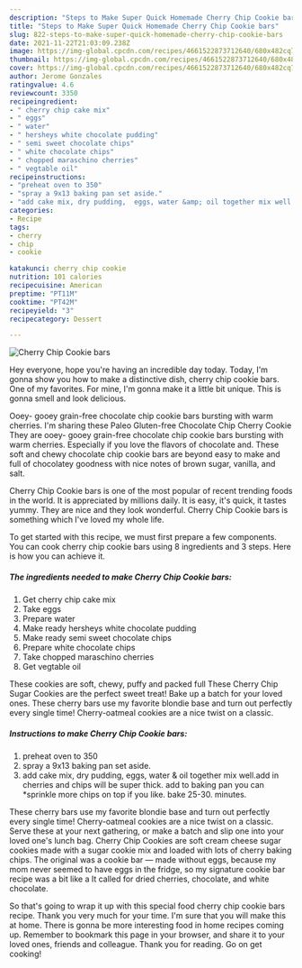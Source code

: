 ```yaml
---
description: "Steps to Make Super Quick Homemade Cherry Chip Cookie bars"
title: "Steps to Make Super Quick Homemade Cherry Chip Cookie bars"
slug: 822-steps-to-make-super-quick-homemade-cherry-chip-cookie-bars
date: 2021-11-22T21:03:09.238Z
image: https://img-global.cpcdn.com/recipes/4661522873712640/680x482cq70/cherry-chip-cookie-bars-recipe-main-photo.jpg
thumbnail: https://img-global.cpcdn.com/recipes/4661522873712640/680x482cq70/cherry-chip-cookie-bars-recipe-main-photo.jpg
cover: https://img-global.cpcdn.com/recipes/4661522873712640/680x482cq70/cherry-chip-cookie-bars-recipe-main-photo.jpg
author: Jerome Gonzales
ratingvalue: 4.6
reviewcount: 3350
recipeingredient:
- " cherry chip cake mix"
- " eggs"
- " water"
- " hersheys white chocolate pudding"
- " semi sweet chocolate chips"
- " white chocolate chips"
- " chopped maraschino cherries"
- " vegtable oil"
recipeinstructions:
- "preheat oven to 350"
- "spray a 9x13 baking pan set aside."
- "add cake mix, dry pudding,  eggs, water &amp; oil together mix well.add in cherries and chips will be super thick. add to baking pan you can *sprinkle more chips on top if you like. bake 25-30. minutes."
categories:
- Recipe
tags:
- cherry
- chip
- cookie

katakunci: cherry chip cookie 
nutrition: 101 calories
recipecuisine: American
preptime: "PT11M"
cooktime: "PT42M"
recipeyield: "3"
recipecategory: Dessert

---
```



![Cherry Chip Cookie bars](https://img-global.cpcdn.com/recipes/4661522873712640/680x482cq70/cherry-chip-cookie-bars-recipe-main-photo.jpg)

Hey everyone, hope you're having an incredible day today. Today, I'm gonna show you how to make a distinctive dish, cherry chip cookie bars. One of my favorites. For mine, I'm gonna make it a little bit unique. This is gonna smell and look delicious.

Ooey- gooey grain-free chocolate chip cookie bars bursting with warm cherries. I&#39;m sharing these Paleo Gluten-free Chocolate Chip Cherry Cookie They are ooey- gooey grain-free chocolate chip cookie bars bursting with warm cherries. Especially if you love the flavors of chocolate and. These soft and chewy chocolate chip cookie bars are beyond easy to make and full of chocolatey goodness with nice notes of brown sugar, vanilla, and salt.

Cherry Chip Cookie bars is one of the most popular of recent trending foods in the world. It is appreciated by millions daily. It is easy, it's quick, it tastes yummy. They are nice and they look wonderful. Cherry Chip Cookie bars is something which I've loved my whole life.


To get started with this recipe, we must first prepare a few components. You can cook cherry chip cookie bars using 8 ingredients and 3 steps. Here is how you can achieve it.

<!--inarticleads1-->

##### The ingredients needed to make Cherry Chip Cookie bars:

1. Get  cherry chip cake mix
1. Take  eggs
1. Prepare  water
1. Make ready  hersheys white chocolate pudding
1. Make ready  semi sweet chocolate chips
1. Prepare  white chocolate chips
1. Take  chopped maraschino cherries
1. Get  vegtable oil


These cookies are soft, chewy, puffy and packed full These Cherry Chip Sugar Cookies are the perfect sweet treat! Bake up a batch for your loved ones. These cherry bars use my favorite blondie base and turn out perfectly every single time! Cherry-oatmeal cookies are a nice twist on a classic. 

<!--inarticleads2-->

##### Instructions to make Cherry Chip Cookie bars:

1. preheat oven to 350
1. spray a 9x13 baking pan set aside.
1. add cake mix, dry pudding,  eggs, water &amp; oil together mix well.add in cherries and chips will be super thick. add to baking pan you can *sprinkle more chips on top if you like. bake 25-30. minutes.


These cherry bars use my favorite blondie base and turn out perfectly every single time! Cherry-oatmeal cookies are a nice twist on a classic. Serve these at your next gathering, or make a batch and slip one into your loved one&#39;s lunch bag. Cherry Chip Cookies are soft cream cheese sugar cookies made with a sugar cookie mix and loaded with lots of cherry baking chips. The original was a cookie bar — made without eggs, because my mom never seemed to have eggs in the fridge, so my signature cookie bar recipe was a bit like a It called for dried cherries, chocolate, and white chocolate. 

So that's going to wrap it up with this special food cherry chip cookie bars recipe. Thank you very much for your time. I'm sure that you will make this at home. There is gonna be more interesting food in home recipes coming up. Remember to bookmark this page in your browser, and share it to your loved ones, friends and colleague. Thank you for reading. Go on get cooking!
